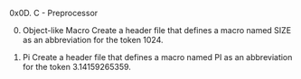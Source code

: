 0x0D. C - Preprocessor

0. Object-like Macro   Create a header file that defines a macro named SIZE as an abbreviation for the token 1024.

1. Pi Create a header file that defines a macro named PI as an abbreviation for the token 3.14159265359. 


